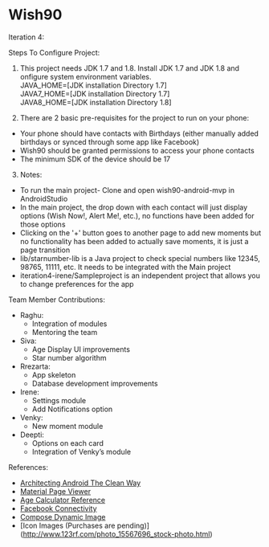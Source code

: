# Wish90

Iteration 4: 

Steps To Configure Project:

1) This project needs JDK 1.7 and 1.8. Install JDK 1.7 and JDK 1.8 and onfigure system environment variables. <br>
JAVA_HOME=[JDK installation Directory 1.7]<br>
JAVA7_HOME=[JDK installation Directory 1.7]<br>
JAVA8_HOME=[JDK installation Directory 1.8]<br>
<p>

2) There are 2 basic pre-requisites for the project to run on your phone:
+ Your phone should have contacts with Birthdays (either manually added birthdays or synced through some app like Facebook)
+ Wish90 should be granted permissions to access your phone contacts
+ The minimum SDK of the device should be 17

3) Notes:
+ To run the main project- Clone and open wish90-android-mvp in AndroidStudio
+ In the main project, the drop down with each contact will just display options (Wish Now!, Alert Me!, etc.), no functions have been added for those options
+ Clicking on the '+' button goes to another page to add new moments but no functionality has been added to actually save moments, it is just a page transition
+ lib/starnumber-lib is a Java project to check special numbers like 12345, 98765, 11111, etc. It needs to be integrated with the Main project
+ iteration4-irene/Sampleproject is an independent project that allows you to change preferences for the app

Team Member Contributions:
+ Raghu:
  * Integration of modules
  * Mentoring the team
+ Siva:
  * Age Display UI improvements
  * Star number algorithm
+ Rrezarta:
  * App skeleton
  * Database development improvements
+ Irene:
  * Settings module
  * Add Notifications option
+ Venky:
  * New moment module
+ Deepti:
  * Options on each card
  * Integration of Venky’s module

References:
+ [Architecting Android The Clean Way](http://fernandocejas.com/2014/09/03/architecting-android-the-clean-way/)
+ [Material Page Viewer](https://github.com/florent37/MaterialViewPager)
+ [Age Calculator Reference](http://freeprojectscode.com/android-projects/age-calculator/814/)
+ [Facebook Connectivity](http://stackoverflow.com/questions/6236251/android-get-facebook-friends-list)
+ [Compose Dynamic Image](https://gist.github.com/andrei-mak/8573359)
+ [Icon Images (Purchases are pending)] (http://www.123rf.com/photo_15567696_stock-photo.html)


